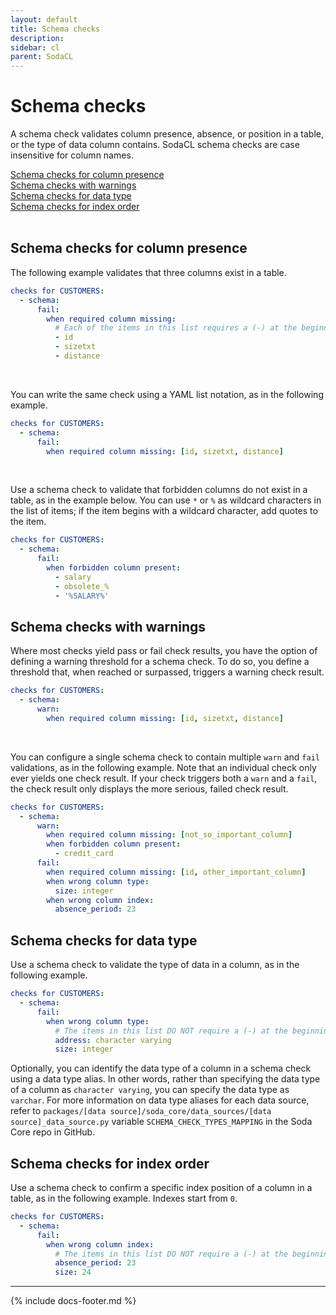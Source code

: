 ```yaml
---
layout: default
title: Schema checks
description: 
sidebar: cl
parent: SodaCL
---
```


# Schema checks

A schema check validates column presence, absence, or position in a table, or the type of data column contains. SodaCL schema checks are case insensitive for column names.

[Schema checks for column presence](#schema-checks-for-column-presence)<br />
[Schema checks with warnings](#schema-checks-with-warnings)<br />
[Schema checks for data type](#schema-checks-for-data-type)<br />
[Schema checks for index order](#schema-checks-for-index-order)<br />
<br />

## Schema checks for column presence

The following example validates that three columns exist in a table.
```yaml
checks for CUSTOMERS:
  - schema:
      fail:
        when required column missing:
          # Each of the items in this list requires a (-) at the beginning of the line
          - id
          - sizetxt
          - distance
```

<br />

You can write the same check using a YAML list notation, as in the following example.
```yaml
checks for CUSTOMERS:
  - schema:
      fail:
        when required column missing: [id, sizetxt, distance]
```

<br />

Use a schema check to validate that forbidden columns do not exist in a table, as in the example below. You can use `*` or `%` as wildcard characters in the list of items; if the item begins with a wildcard character, add quotes to the item. 
```yaml
checks for CUSTOMERS:
  - schema:
      fail:
        when forbidden column present:
          - salary
          - obsolete_%
          - '%SALARY%'
```

## Schema checks with warnings

Where most checks yield pass or fail check results, you have the option of defining a warning threshold for a schema check. To do so, you define a threshold that, when reached or surpassed, triggers a warning check result.
```yaml
checks for CUSTOMERS:
  - schema:
      warn:
        when required column missing: [id, sizetxt, distance]
```

<br />

You can configure a single schema check to contain multiple `warn` and `fail` validations, as in the following example. Note that an individual check only ever yields one check result. If your check triggers both a `warn` and a `fail`, the check result only displays the more serious, failed check result. 
```yaml
checks for CUSTOMERS:
  - schema:
      warn:
        when required column missing: [not_so_important_column]
        when forbidden column present:
          - credit_card
      fail:
        when required column missing: [id, other_important_column]
        when wrong column type:
          size: integer
        when wrong column index:
          absence_period: 23
```

## Schema checks for data type
Use a schema check to validate the type of data in a column, as in the following example.
```yaml
checks for CUSTOMERS:
  - schema:
      fail:
        when wrong column type:
          # The items in this list DO NOT require a (-) at the beginning of the line
          address: character varying
          size: integer
```

Optionally, you can identify the data type of a column in a schema check using a data type alias. In other words, rather than specifying the data type of a column as `character varying`, you can specify the data type as `varchar`. For more information on data type aliases for each data source, refer to `packages/[data source]/soda_core/data_sources/[data source]_data_source.py` variable `SCHEMA_CHECK_TYPES_MAPPING` in the Soda Core repo in GitHub.

## Schema checks for index order
Use a schema check to confirm a specific index position of a column in a table, as in the following example. Indexes start from `0`. 
```yaml
checks for CUSTOMERS:
  - schema:
      fail:
        when wrong column index:
          # The items in this list DO NOT require a (-) at the beginning of the line
          absence_period: 23
          size: 24
```

<!--
Verify schema changes over time.

(Coming soon)

This check will warn when anything changes in the schema:
```yaml
checks for CUSTOMERS:
  - schema:
      warn:
        when schema changes: any
```

`when schema changes` requires at least a Free Developer Soda Cloud account for storing the historic schema measurements

But it is also possible to list individual changes on which to fail or warn:
```yaml
checks for CUSTOMERS:
  - schema:
      fail:
        when schema changes:
          # Each of the following schema changes is optional.  When you want to fail on any of the
          # changes, consider using 'all' like in the above example
          - column add
          - column delete
          - column type change
          - column index change
```
-->

---
{% include docs-footer.md %}